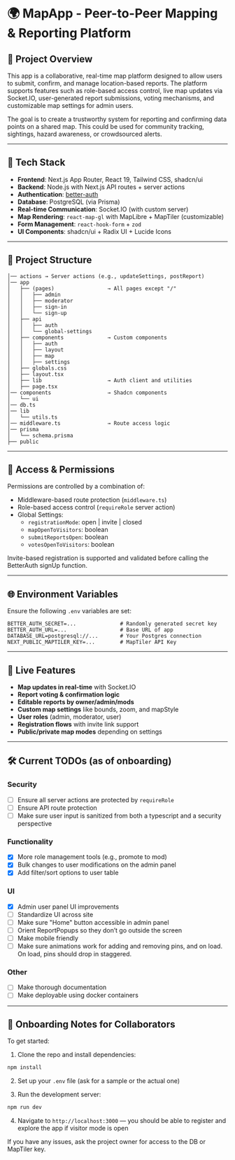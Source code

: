 # 🌍 MapApp - Peer-to-Peer Mapping & Reporting Platform

## 🚀 Project Overview

This app is a collaborative, real-time map platform designed to allow users to submit, confirm, and manage location-based reports. The platform supports features such as role-based access control, live map updates via Socket.IO, user-generated report submissions, voting mechanisms, and customizable map settings for admin users.

The goal is to create a trustworthy system for reporting and confirming data points on a shared map. This could be used for community tracking, sightings, hazard awareness, or crowdsourced alerts.

---

## 🧱 Tech Stack

- **Frontend**: Next.js App Router, React 19, Tailwind CSS, shadcn/ui
- **Backend**: Node.js with Next.js API routes + server actions
- **Authentication**: [better-auth](better-auth.com)
- **Database**: PostgreSQL (via Prisma)
- **Real-time Communication**: Socket.IO (with custom server)
- **Map Rendering**: `react-map-gl` with MapLibre + MapTiler (customizable)
- **Form Management**: `react-hook-form` + `zod`
- **UI Components**: shadcn/ui + Radix UI + Lucide Icons

---

## 📁 Project Structure

```
│── actions → Server actions (e.g., updateSettings, postReport)
│── app
│   ├── (pages)                 → All pages except "/"
│   │   ├── admin
│   │   ├── moderator
│   │   ├── sign-in
│   │   └── sign-up
│   ├── api
│   │   ├── auth
│   │   └── global-settings
│   ├── components              → Custom components
│   │   ├── auth
│   │   ├── layout
│   │   ├── map
│   │   ├── settings
│   ├── globals.css
│   ├── layout.tsx
│   ├── lib                     → Auth client and utilities
│   ├── page.tsx
│── components                  → Shadcn components
│   └── ui
│── db.ts
│── lib
│   └── utils.ts
│── middleware.ts               → Route access logic
│── prisma
│   └── schema.prisma
├── public
```

---

## 🔐 Access & Permissions

Permissions are controlled by a combination of:

- Middleware-based route protection (`middleware.ts`)
- Role-based access control (`requireRole` server action)
- Global Settings:
  - `registrationMode`: open | invite | closed
  - `mapOpenToVisitors`: boolean
  - `submitReportsOpen`: boolean
  - `votesOpenToVisitors`: boolean

Invite-based registration is supported and validated before calling the BetterAuth signUp function.

---

## 🌐 Environment Variables

Ensure the following `.env` variables are set:

```
BETTER_AUTH_SECRET=...              # Randomly generated secret key
BETTER_AUTH_URL=...                 # Base URL of app
DATABASE_URL=postgresql://...       # Your Postgres connection
NEXT_PUBLIC_MAPTILER_KEY=...        # MapTiler API Key
```

---

## 🔄 Live Features

- **Map updates in real-time** with Socket.IO
- **Report voting & confirmation logic**
- **Editable reports by owner/admin/mods**
- **Custom map settings** like bounds, zoom, and mapStyle
- **User roles** (admin, moderator, user)
- **Registration flows** with invite link support
- **Public/private map modes** depending on settings

---

## 🛠 Current TODOs (as of onboarding)

### Security

- [ ] Ensure all server actions are protected by `requireRole`
- [ ] Ensure API route protection
- [ ] Make sure user input is sanitized from both a typescript and a security perspective

### Functionality

- [x] More role management tools (e.g., promote to mod)
- [x] Bulk changes to user modifications on the admin panel
- [x] Add filter/sort options to user table

### UI

- [x] Admin user panel UI improvements
- [ ] Standardize UI across site
- [ ] Make sure "Home" button accessible in admin panel
- [ ] Orient ReportPopups so they don’t go outside the screen
- [ ] Make mobile friendly
- [ ] Make sure animations work for adding and removing pins, and on load. On load, pins should drop in staggered.

### Other

- [ ] Make thorough documentation
- [ ] Make deployable using docker containers

---

## 👥 Onboarding Notes for Collaborators

To get started:

1. Clone the repo and install dependencies:

```bash
npm install
```

2. Set up your `.env` file (ask for a sample or the actual one)

3. Run the development server:

```bash
npm run dev
```

4. Navigate to `http://localhost:3000` — you should be able to register and explore the app if visitor mode is open

If you have any issues, ask the project owner for access to the DB or MapTiler key.
